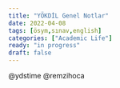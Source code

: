 ```yaml
---
title: "YÖKDİL Genel Notlar"
date: 2022-04-08
tags: [ösym,sınav,english]
categories: ["Academic Life"]
ready: "in progress"
draft: false
---
```


@ydstime
@remzihoca
